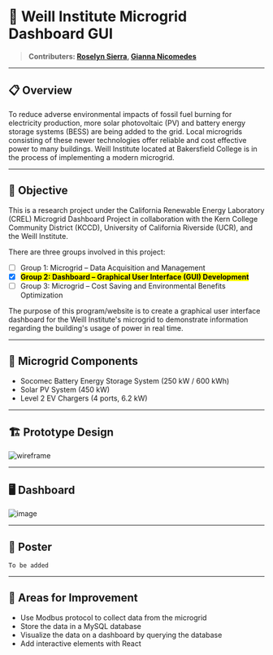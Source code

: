 # 🏢 Weill Institute Microgrid Dashboard GUI

> **Contributers: [Roselyn Sierra](https://github.com/coffe3bas3), [Gianna Nicomedes](https://github.com/geeyana)**

---

## 📋 Overview
To reduce adverse environmental impacts of fossil fuel burning for electricity production, more solar photovoltaic (PV) and battery energy storage systems (BESS) are being added to the grid. Local microgrids consisting of these newer technologies offer reliable and cost effective power to many buildings.  Weill Institute located at Bakersfield College is in the process of implementing a modern microgrid. 

---

## 🎯 Objective
This is a research project under the California Renewable Energy Laboratory (CREL) Microgrid Dashboard Project in collaboration with the Kern College Community District (KCCD), University of California Riverside (UCR), and the Weill Institute.

There are three groups involved in this project:
- [ ] Group 1: Microgrid – Data Acquisition and Management
- [x] <mark>**Group 2: Dashboard – Graphical User Interface (GUI) Development**</mark>
- [ ] Group 3: Microgrid – Cost Saving and Environmental Benefits Optimization

The purpose of this program/website is to create a graphical user interface dashboard for the Weill Institute's microgrid to demonstrate information regarding the building's usage of power in real time.

---

## 🔩 Microgrid Components
- Socomec Battery Energy Storage System (250 kW / 600 kWh)
- Solar PV System (450 kW)
- Level 2 EV Chargers (4 ports, 6.2 kW)

---

## 🏗️ Prototype Design
![wireframe](https://github.com/user-attachments/assets/71ff1248-4ede-4d1b-bb26-dbf266d23f1c)

---

## 🖥️ Dashboard
![image](https://github.com/user-attachments/assets/96f191cb-f591-4669-b728-dd6ec7416a6b)

---

## 📑 Poster

```To be added```

---

## 🌱 Areas for Improvement
- Use Modbus protocol to collect data from the microgrid
- Store the data in a MySQL database
- Visualize the data on a dashboard by querying the database
- Add interactive elements with React


